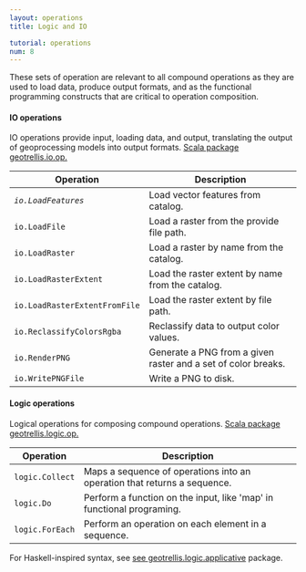 ```yaml
---
layout: operations
title: Logic and IO

tutorial: operations
num: 8
---
```


These sets of operation are relevant to all compound operations as they are used to load data, produce output formats, and as the functional programming constructs that are critical to operation composition.

#### IO operations 

IO operations provide input, loading data, and output, translating the output of geoprocessing models
into output formats.  [Scala package geotrellis.io.op.](http://azavea.github.com/geotrellis/latest/api/#geotrellis.io.op.package)

<table class="bordered-table zebra-striped">
      <thead>
          <tr>
            <th>Operation</th>
            <th>Description</th>
          </tr>
        </thead>
        <tbody>
<tr><td><code><i>io.LoadFeatures</i></code></td><td>Load vector features from catalog.</td></tr>
<tr><td><code>io.LoadFile</code></td><td>Load a raster from the provide file path.</td></tr>
<tr><td><code>io.LoadRaster</code></td><td>Load a raster by name from the catalog.</td></tr>
<tr><td><code>io.LoadRasterExtent</code></td><td>Load the raster extent by name from the catalog.</td></tr>
<tr><td><code>io.LoadRasterExtentFromFile</code></td><td>Load the raster extent by file path.</td></tr>
<tr><td><code>io.ReclassifyColorsRgba</code></td><td>Reclassify data to output color values.</td></tr>
<tr><td><code>io.RenderPNG</code></td><td>Generate a PNG from a given raster and a set of color breaks.</td></tr>
<tr><td><code>io.WritePNGFile</code></td><td>Write a PNG to disk.</td></tr>
</tbody>
</table>

#### Logic operations

Logical operations for composing compound operations.  [Scala package geotrellis.logic.op.](http://azavea.github.com/geotrellis/latest/api/#geotrellis.logic.op.package)

<table class="bordered-table zebra-striped">
      <thead>
          <tr>
            <th>Operation</th>
            <th>Description</th>
          </tr>
        </thead>
        <tbody>
<tr><td><code>logic.Collect</code></td><td>Maps a sequence of operations into an operation that returns a sequence.</td></tr>
<tr><td><code>logic.Do</code></td><td>Perform a function on the input, like 'map' in functional programing.</td></tr>
<tr><td><code>logic.ForEach</code></td><td>Perform an operation on each element in a sequence.</td></tr>
</tbody>
</table>

For Haskell-inspired syntax, see [see geotrellis.logic.applicative](http://azavea.github.com/geotrellis/latest/api/#geotrellis.logic.applicative.package) package.
